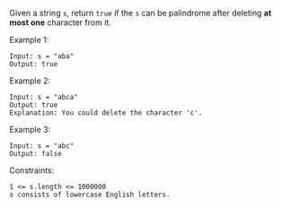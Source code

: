Given a string `s`, return `true` if the `s` can be palindrome after deleting **at most one** character from it.

Example 1:
```
Input: s = "aba"
Output: true
```

Example 2:
```
Input: s = "abca"
Output: true
Explanation: You could delete the character 'c'.
```

Example 3:
```
Input: s = "abc"
Output: false
```

Constraints:

```
1 <= s.length <= 1000000
s consists of lowercase English letters.
```